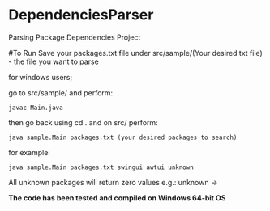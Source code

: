 # DependenciesParser
Parsing Package Dependencies Project

#To Run
Save your packages.txt file under src/sample/(Your desired txt file) - the file you want to parse

for windows users;

go to src/sample/ and perform:

```
javac Main.java
```

then go back using cd.. and on src/ perform:
```
java sample.Main packages.txt (your desired packages to search)
```
for example:
```
java sample.Main packages.txt swingui awtui unknown
```
All unknown packages will return zero values e.g.:
unknown -> 

**The code has been tested and compiled on Windows 64-bit OS**
